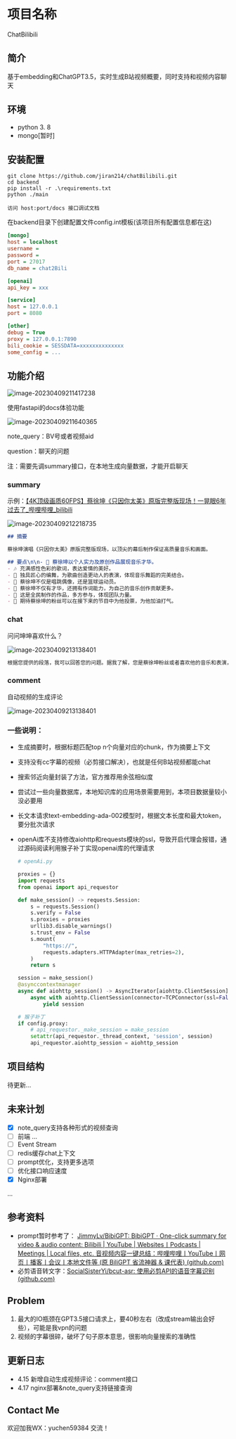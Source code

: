 # 项目名称

ChatBilibili

## 简介

基于embedding和ChatGPT3.5，实时生成B站视频概要，同时支持和视频内容聊天

## 环境

- python 3. 8
- mongo[暂时]

## 安装配置

```
git clone https://github.com/jiran214/chatBilibili.git
cd backend
pip install -r .\requirements.txt
python ./main

访问 host:port/docs 接口调试文档
```

在backend目录下创建配置文件config.int模板(该项目所有配置信息都在这)

```ini
[mongo]
host = localhost
username =
password =
port = 27017
db_name = chat2Bili

[openai]
api_key = xxx

[service]
host = 127.0.0.1
port = 8080

[other]
debug = True  
proxy = 127.0.0.1:7890
bili_cookie = SESSDATA=xxxxxxxxxxxxxx
some_config = ...
```



## 功能介绍

![image-20230409211417238](https://raw.githubusercontent.com/jiran214/chatBilibili/master/public/image-20230409211417238.png)

使用fastapi的docs体验功能

![image-20230409211640365](https://raw.githubusercontent.com/jiran214/chatBilibili/master/public/image-20230409211640365.png)

note_query：BV号或者视频aid

question：聊天的问题

注：需要先调summary接口，在本地生成向量数据，才能开启聊天

### summary

示例：[【4K顶级画质60FPS】蔡徐坤《只因你太美》原版完整版现场！一晃眼6年过去了_哔哩哔哩_bilibili](https://www.bilibili.com/video/BV1ct4y1n7t9/?spm_id_from=333.337.search-card.all.click&vd_source=df965f3f6f275f55ae2075576c0f4750)

![image-20230409212218735](https://raw.githubusercontent.com/jiran214/chatBilibili/master/public/image-20230409212218735.png)

```markdown
## 摘要

蔡徐坤演唱《只因你太美》原版完整版现场，以顶尖的幕后制作保证高质量音乐和画面。

## 要点\n\n- 🎤 蔡徐坤以个人实力及原创作品展现音乐才华。
- 🎶 充满感性色彩的歌词，表达爱情的美好。
- 💃 独具匠心的编舞，为歌曲创造更动人的表演，体现音乐舞蹈的完美结合。
- 🏀 蔡徐坤不仅是唱跳偶像，还是篮球运动员。
- 📝 蔡徐坤不仅有才华，还拥有作词能力，为自己的音乐创作贡献更多。
- 🤝 这是全民制作的作品，多方参与，体现团队力量。
- 🎉 期待蔡徐坤的粉丝可以在接下来的节目中为他投票，为他加油打气。
```

### chat

问问坤坤喜欢什么？

![image-20230409213138401](https://raw.githubusercontent.com/jiran214/chatBilibili/master/public/image-20230409213138401.png)

```markdown
根据您提供的段落，我可以回答您的问题。据我了解，您是蔡徐坤粉丝或者喜欢他的音乐和表演，因为这些段落包含了一些与他相关的话题。蔡徐坤擅长的方面包括唱跳 rap、篮球、以及作曲编舞的原创作品。在他的歌曲中，\"只因你太美\" 和 \"who you\" 这两首歌深受粉丝们的喜爱，并且他还制作了很多自己的作词。如果您是蔡徐坤的粉丝，那么您应该期待他在未来的节目中的表现，并多多为他投票，以支持他的音乐事业。综上所述，蔡徐坤擅长的方面主要集中在音乐表演和篮球方面。
```

### comment

自动视频的生成评论

![image-20230409213138401](https://raw.githubusercontent.com/jiran214/chatBilibili/master/public/Snipaste_2023-04-17_16-41-23.png)


### 一些说明：

- 生成摘要时，根据标题匹配top n个向量对应的chunk，作为摘要上下文

- 支持没有cc字幕的视频（必剪接口解决），也就是任何B站视频都能chat

- 搜索邻近向量封装了方法，官方推荐用余弦相似度

- 尝试过一些向量数据库，本地知识库的应用场景需要用到，本项目数据量较小没必要用

- 长文本请求text-embedding-ada-002模型时，根据文本长度和最大token，要分批次请求

- openAi库不支持修改aiohttp和requests模块的ssl，导致开启代理会报错，通过源码阅读利用猴子补丁实现openai库的代理请求

  ```python
  # openAi.py
  
  proxies = {}
  import requests
  from openai import api_requestor
  
  def make_session() -> requests.Session:
      s = requests.Session()
      s.verify = False
      s.proxies = proxies
      urllib3.disable_warnings()
      s.trust_env = False
      s.mount(
          "https://",
          requests.adapters.HTTPAdapter(max_retries=2),
      )
      return s
  
  session = make_session()
  @asynccontextmanager
  async def aiohttp_session() -> AsyncIterator[aiohttp.ClientSession]:
      async with aiohttp.ClientSession(connector=TCPConnector(ssl=False)) as session:
          yield session
  
  # 猴子补丁
  if config.proxy:
      # api_requestor._make_session = make_session
      setattr(api_requestor._thread_context, 'session', session)
      api_requestor.aiohttp_session = aiohttp_session
  ```

## 项目结构

待更新...

## 未来计划

- [x] note_query支持各种形式的视频查询
- [ ] 前端 ...
- [ ] Event Stream
- [ ] redis缓存chat上下文
- [ ] prompt优化，支持更多选项
- [ ] 优化接口响应速度
- [x] Nginx部署

...

## 参考资料

- prompt暂时参考了： [JimmyLv/BibiGPT: BibiGPT · One-click summary for video & audio content: Bilibili | YouTube | Websites丨Podcasts | Meetings | Local files, etc. 音视频内容一键总结：哔哩哔哩丨YouTube丨网页丨播客丨会议丨本地文件等 (原 BiliGPT 省流神器 & 课代表) (github.com)](https://github.com/JimmyLv/BibiGPT)
- 必剪语音转文字：[SocialSisterYi/bcut-asr: 使用必剪API的语音字幕识别 (github.com)](https://github.com/SocialSisterYi/bcut-asr)

## Problem

1. 最大的IO瓶颈在GPT3.5接口请求上，要40秒左右（改成stream输出会好些），可能是我vpn的问题
2. 视频的字幕很碎，破坏了句子原本意思，很影响向量搜索的准确性

## 更新日志

- 4.15 新增自动生成视频评论：comment接口
- 4.17 nginx部署&note_query支持链接查询

## Contact Me

欢迎加我WX：yuchen59384 交流！
